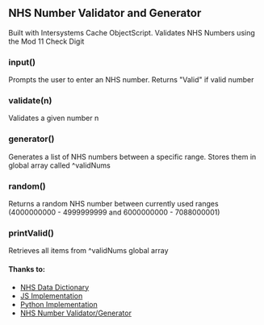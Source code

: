 ## NHS Number Validator and Generator

Built with Intersystems Cache ObjectScript. Validates NHS Numbers using the Mod 11 Check Digit

### input()
Prompts the user to enter an NHS number. Returns "Valid" if valid number

### validate(n)
Validates a given number n 

### generator()
Generates a list of NHS numbers between a specific range. Stores them in global array called ^validNums

### random()
Returns a random NHS number between currently used ranges (4000000000 - 4999999999 and 6000000000 - 7088000001)

### printValid()
Retrieves all items from ^validNums global array

#### Thanks to:
* [NHS Data Dictionary](https://www.datadictionary.nhs.uk/version2/data_dictionary/data_field_notes/n/nhs_number_de.asp)
* [JS Implementation](https://github.com/spikeheap/nhs-number-validator)
* [Python Implementation](https://github.com/Iain-S/nhs_number_generator/blob/master/generate_nhs_numbers.py)
* [NHS Number Validator/Generator](http://danielbayley.uk/nhs-number/)